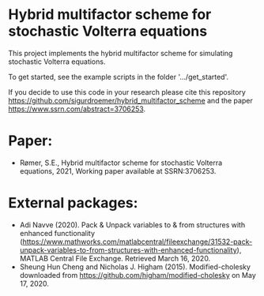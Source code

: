 # Hybrid multifactor scheme for stochastic Volterra equations
This project implements the hybrid multifactor scheme for simulating stochastic Volterra equations.

To get started, see the example scripts in the folder '.../get_started'.

If you decide to use this code in your research please cite this repository https://github.com/sigurdroemer/hybrid_multifactor_scheme and the paper https://www.ssrn.com/abstract=3706253.

# Paper:
- Rømer, S.E., Hybrid multifactor scheme for stochastic Volterra equations, 2021, Working paper available at SSRN:3706253.

# External packages:
- Adi Navve (2020). Pack & Unpack variables to & from structures with enhanced functionality (https://www.mathworks.com/matlabcentral/fileexchange/31532-pack-unpack-variables-to-from-structures-with-enhanced-functionality), MATLAB Central File Exchange. Retrieved March 16, 2020.
- Sheung Hun Cheng and Nicholas J. Higham (2015). Modified-cholesky downloaded from https://github.com/higham/modified-cholesky on May 17, 2020.